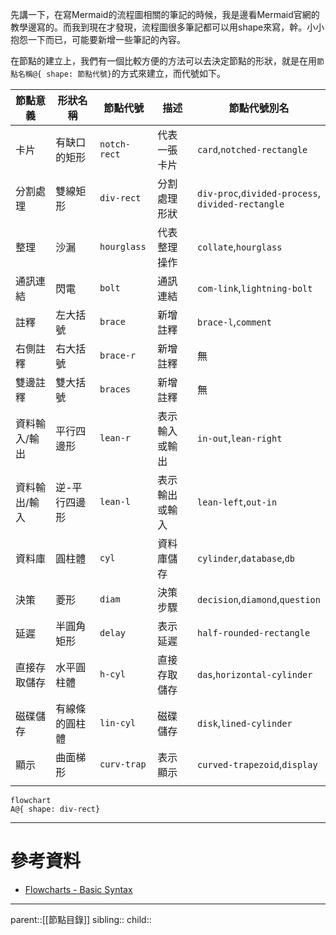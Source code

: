 先講一下，在寫Mermaid的流程圖相關的筆記的時候，我是邊看Mermaid官網的教學邊寫的。而我到現在才發現，流程圖很多筆記都可以用shape來寫，幹。小小抱怨一下而已，可能要新增一些筆記的內容。

在節點的建立上，我們有一個比較方便的方法可以去決定節點的形狀，就是在用`節點名稱@{ shape: 節點代號}`的方式來建立，而代號如下。


| 節點意義    | 形狀名稱    | 節點代號         | 描述      | 節點代號別名                                               |
| ------- | ------- | ------------ | ------- | ---------------------------------------------------- |
| 卡片      | 有缺口的矩形  | `notch-rect` | 代表一張卡片  | `card`,`notched-rectangle`                           |
| 分割處理    | 雙線矩形    | `div-rect`   | 分割處理形狀  | `div-proc`,`divided-process`,<br>`divided-rectangle` |
| 整理      | 沙漏      | `hourglass`  | 代表整理操作  | `collate`,`hourglass`                                |
| 通訊連結    | 閃電      | `bolt`       | 通訊連結    | `com-link`,`lightning-bolt`                          |
| 註釋      | 左大括號    | `brace`      | 新增註釋    | `brace-l`,`comment`                                  |
| 右側註釋    | 右大括號    | `brace-r`    | 新增註釋    | 無                                                    |
| 雙邊註釋    | 雙大括號    | `braces`     | 新增註釋    | 無                                                    |
| 資料輸入/輸出 | 平行四邊形   | `lean-r`     | 表示輸入或輸出 | `in-out`,`lean-right`                                |
| 資料輸出/輸入 | 逆-平行四邊形 | `lean-l`     | 表示輸出或輸入 | `lean-left`,`out-in`                                 |
| 資料庫     | 圓柱體     | `cyl`        | 資料庫儲存   | `cylinder`,`database`,`db`                           |
| 決策      | 菱形      | `diam`       | 決策步驟    | `decision`,`diamond`,`question`                      |
| 延遲      | 半圓角矩形   | `delay`      | 表示延遲    | `half-rounded-rectangle`                             |
| 直接存取儲存  | 水平圓柱體   | `h-cyl`      | 直接存取儲存  | `das`,`horizontal-cylinder`                          |
| 磁碟儲存    | 有線條的圓柱體 | `lin-cyl`    | 磁碟儲存    | `disk`,`lined-cylinder`                              |
| 顯示      | 曲面梯形    | `curv-trap`  | 表示顯示    | `curved-trapezoid`,`display`                         |
|         |         |              |         |                                                      |
```mermaid
flowchart
A@{ shape: div-rect}
```

- - -
# 參考資料
- [Flowcharts - Basic Syntax](https://mermaid.js.org/syntax/flowchart.html)
- - -
parent::[[節點目錄]]
sibling::
child::